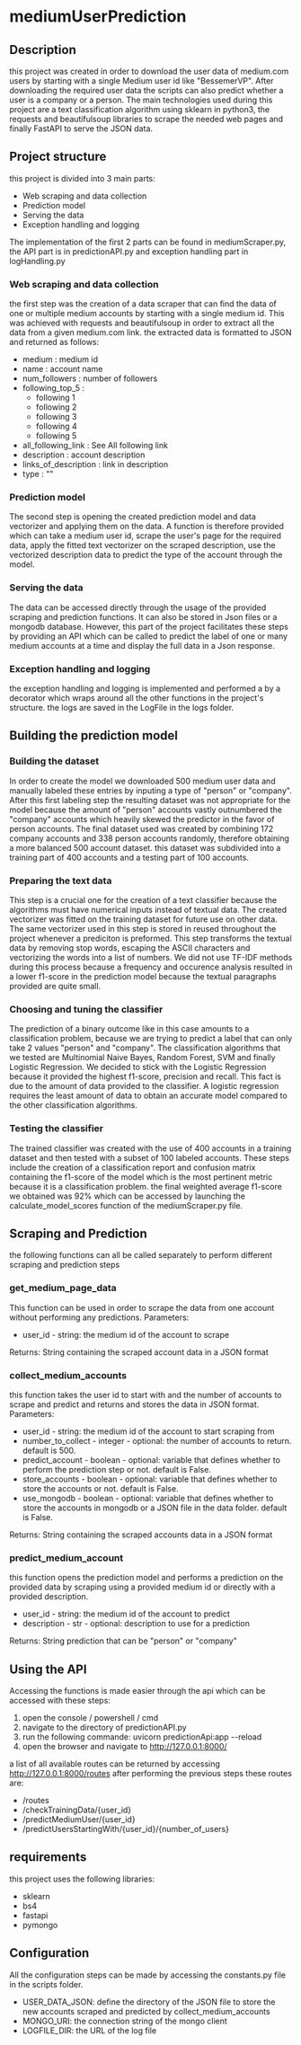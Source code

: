 # mediumUserPrediction

## Description
this project was created in order to download the user data of medium.com users by starting with a single Medium user id like "BessemerVP".
After downloading the required user data the scripts can also predict whether a user is a company or a person. The main technologies used during this project are a text classification algorithm using sklearn in python3, the requests and beautifulsoup libraries to scrape the needed web pages and finally FastAPI to serve the JSON data.
## Project structure
this project is divided into 3 main parts: 
  * Web scraping and data collection
  * Prediction model
  * Serving the data
  * Exception handling and logging

The implementation of the first 2 parts can be found in mediumScraper.py, the API part is in predictionAPI.py and exception handling part in logHandling.py

### Web scraping and data collection
the first step was the creation of a data scraper that can find the data of one or multiple medium accounts by starting with a single medium id. 
This was achieved with requests and beautifulsoup in order to extract all the data from a given medium.com link. the extracted data is formatted to JSON and returned as follows:
* medium : medium id
* name : account name
* num_followers : number of followers
* following_top_5 :
  * following 1
  * following 2
  * following 3
  * following 4
  * following 5
*  all_following_link : See All following link
*  description : account description
*  links_of_description : link in description
*  type : ""

### Prediction model
The second step is opening the created prediction model and data vectorizer and applying them on the data. A function is therefore provided 
which can take a medium user id, scrape the user's page for the required data, apply the fitted text vectorizer on the scraped description,
use the vectorized description data to predict the type of the account through the model.

### Serving the data
The data can be accessed directly through the usage of the provided scraping and prediction functions. It can also be stored in Json files or a 
mongodb database. However, this part of the project facilitates these steps by providing an API which can be called to predict the label of 
one or many medium accounts at a time and display the full data in a Json response.

### Exception handling and logging
the exception handling and logging is implemented and performed a by a decorator which wraps around all the other functions in the project's structure.
the logs are saved in the LogFile in the logs folder.

## Building the prediction model
### Building the dataset
In order to create the model we downloaded 500 medium user data and manually labeled these entries by inputing a type of "person" or "company".
After this first labeling step the resulting dataset was not appropriate for the model because the amount of "person" accounts vastly outnumbered the 
"company" accounts which heavily skewed the predictor in the favor of person accounts. The final dataset used was created by combining 172 company
accounts and 338 person accounts randomly, therefore obtaining a more balanced 500 account dataset. this dataset was subdivided into a training part of
400 accounts and a testing part of 100 accounts.

### Preparing the text data
This step is a crucial one for the creation of a text classifier because the algorithms must have numerical inputs instead of textual data. The created vectorizer 
was fitted on the training dataset for future use on other data. The same vectorizer used in this step is stored in reused throughout the project whenever a prediciton is preformed.
This step transforms the textual data by removing stop words, escaping the ASCII characters and vectorizing the words into a list of numbers.
We did not use TF-IDF methods during this process because a frequency and occurence analysis resulted in a lower f1-score in the prediction model because the textual paragraphs 
provided are quite small.

### Choosing and tuning the classifier
The prediction of a binary outcome like in this case amounts to a classification problem, because we are trying to predict a label that can only take 2 values "person" and "company".
The classification algorithms that we tested are Multinomial Naive Bayes, Random Forest, SVM and finally Logistic Regression. We decided to stick with the Logistic Regression
because it provided the highest f1-score, precision and recall. This fact is due to the amount of data provided to the classifier. A logistic regression requires the least amount 
of data to obtain an accurate model compared to the other classification algorithms.

### Testing the classifier
The trained classifier was created with the use of 400 accounts in a training dataset and then tested with a subset of 100 labeled accounts. These steps include the creation of 
a classification report and confusion matrix containing the f1-score of the model which is the most pertinent metric because it is a classification problem.
the final weighted average f1-score we obtained was 92% which can be accessed by launching the calculate_model_scores function of the mediumScraper.py file.

## Scraping and Prediction
the following functions can all be called separately to perform different scraping and prediction steps
### get_medium_page_data
This function can be used in order to scrape the data from one account without performing any predictions.
Parameters:
* user_id - string: the medium id of the account to scrape

Returns:
String containing the scraped account data in a JSON format

### collect_medium_accounts
this function takes the user id to start with and the number of accounts to scrape and predict and returns and stores the data in JSON format.
Parameters:
* user_id - string: the medium id of the account to start scraping from
* number_to_collect - integer - optional: the number of accounts to return. default is 500.
* predict_account - boolean - optional: variable that defines whether to perform the prediction step or not. default is False.
* store_accounts - boolean - optional: variable that defines whether to store the accounts or not. default is False.
* use_mongodb - boolean - optional: variable that defines whether to store the accounts in mongodb or a JSON file in the data folder. default is False.

Returns:
String containing the scraped accounts data in a JSON format

### predict_medium_account
this function opens the prediction model and performs a prediction on the provided data by scraping using a provided medium id or directly with a provided description.
* user_id - string: the medium id of the account to predict
* description - str - optional: description to use for a prediction

Returns:
String prediction that can be "person" or "company"

## Using the API
Accessing the functions is made easier through the api which can be accessed with these steps:
1. open the console / powershell / cmd
2. navigate to the directory of predictionAPI.py
3. run the following commande: uvicorn predictionApi:app --reload
4. open the browser and navigate to http://127.0.0.1:8000/

a list of all available routes can be returned by accessing http://127.0.0.1:8000/routes after performing the previous steps
these routes are:
* /routes
* /checkTrainingData/{user_id}
* /predictMediumUser/{user_id}
* /predictUsersStartingWith/{user_id}/{number_of_users}

## requirements
this project uses the following libraries:
* sklearn
* bs4
* fastapi
* pymongo

## Configuration
All the configuration steps can be made by accessing the constants.py file in the scripts folder.
* USER_DATA_JSON: define the directory of the JSON file to store the new accounts scraped and predicted by collect_medium_accounts
* MONGO_URI: the connection string of the mongo client
* LOGFILE_DIR: the URL of the log file


